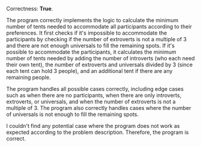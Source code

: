 Correctness: **True**.

The program correctly implements the logic to calculate the minimum number of tents needed to accommodate all participants according to their preferences. It first checks if it's impossible to accommodate the participants by checking if the number of extroverts is not a multiple of 3 and there are not enough universals to fill the remaining spots. If it's possible to accommodate the participants, it calculates the minimum number of tents needed by adding the number of introverts (who each need their own tent), the number of extroverts and universals divided by 3 (since each tent can hold 3 people), and an additional tent if there are any remaining people.

The program handles all possible cases correctly, including edge cases such as when there are no participants, when there are only introverts, extroverts, or universals, and when the number of extroverts is not a multiple of 3. The program also correctly handles cases where the number of universals is not enough to fill the remaining spots.

I couldn't find any potential case where the program does not work as expected according to the problem description. Therefore, the program is correct.